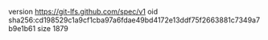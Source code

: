version https://git-lfs.github.com/spec/v1
oid sha256:cd198529c1a9cf1cba97a6fdae49bd4172e13ddf75f2663881c7349a7b9e1b61
size 1879
